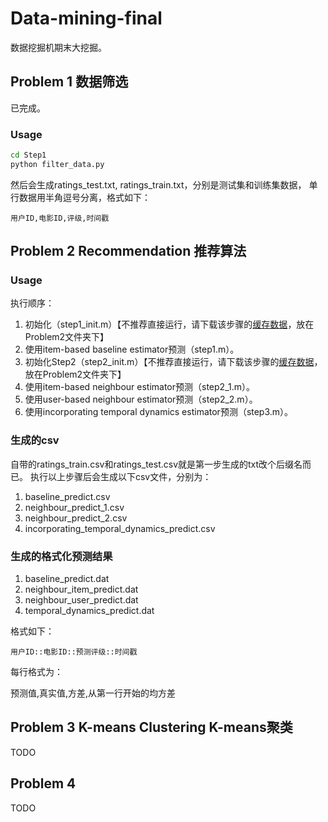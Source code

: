 # Data-mining-final
数据挖掘机期末大挖掘。

## Problem 1 数据筛选

已完成。

### Usage
```bash
cd Step1
python filter_data.py
```
然后会生成ratings_test.txt, ratings_train.txt，分别是测试集和训练集数据，
单行数据用半角逗号分离，格式如下：
```
用户ID,电影ID,评级,时间戳
```

## Problem 2 Recommendation 推荐算法

### Usage
执行顺序：

1. 初始化（step1_init.m）【不推荐直接运行，请下载该步骤的<a href="http://pan.baidu.com/s/1qXsR3n2">缓存数据</a>，放在Problem2文件夹下】
2. 使用item-based baseline estimator预测（step1.m）。
3. 初始化Step2（step2_init.m）【不推荐直接运行，请下载该步骤的<a href="http://pan.baidu.com/s/1hqYjhxa">缓存数据</a>，放在Problem2文件夹下】
4. 使用item-based neighbour estimator预测（step2_1.m）。
5. 使用user-based neighbour estimator预测（step2_2.m）。
6. 使用incorporating temporal dynamics estimator预测（step3.m）。

### 生成的csv

自带的ratings_train.csv和ratings_test.csv就是第一步生成的txt改个后缀名而已。
执行以上步骤后会生成以下csv文件，分别为：

1. baseline_predict.csv
2. neighbour_predict_1.csv
3. neighbour_predict_2.csv
4. incorporating_temporal_dynamics_predict.csv

### 生成的格式化预测结果

1. baseline_predict.dat
2. neighbour_item_predict.dat
3. neighbour_user_predict.dat
4. temporal_dynamics_predict.dat

格式如下：
```
用户ID::电影ID::预测评级::时间戳
```

每行格式为：

预测值,真实值,方差,从第一行开始的均方差

## Problem 3 K-means Clustering K-means聚类

TODO

## Problem 4

TODO